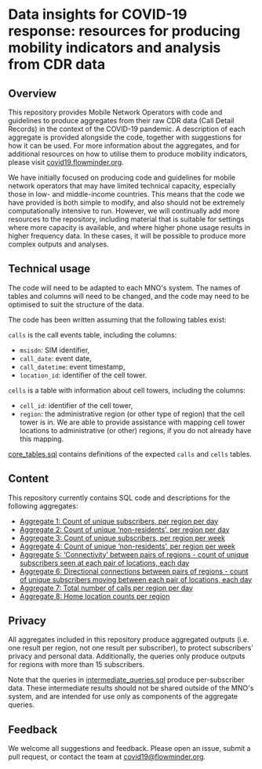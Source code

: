 # Data insights for COVID-19 response: resources for producing mobility indicators and analysis from CDR data

## Overview

This repository provides Mobile Network Operators with code and guidelines to produce aggregates from their raw CDR data (Call Detail Records) in the context of the COVID-19 pandemic. A description of each aggregate is provided alongside the code, together with suggestions for how it can be used. For more information about the aggregates, and for additional resources on how to utilise them to produce mobility indicators, please visit [covid19.flowminder.org](https://covid19.flowminder.org).

We have initially focused on producing code and guidelines for mobile network operators that may have limited technical capacity, 
especially those in low- and middle-income countries. This means that the code we have provided is both simple to modify, 
and also should not be extremely computationally intensive to run. However, we will continually add more resources to the repository, 
including material that is suitable for settings where more capacity is available, and where higher phone usage results in higher frequency
 data. In these cases, it will be possible to produce more complex outputs and analyses. 

## Technical usage

The code will need to be adapted to each MNO's system. 
The names of tables and columns will need to be changed, and the code may need to be optimised to suit the structure of the data.

The code has been written assuming that the following tables exist:

`calls` is the call events table, including the columns:
- `msisdn`: SIM identifier,
- `call_date`: event date,
- `call_datetime`: event timestamp,
- `location_id`: identifier of the cell tower.

`cells` is a table with information about cell towers, including the columns:
- `cell_id`: identifier of the cell tower,
- `region`: the administrative region (or other type of region) that the cell tower is in. We are able to provide assistance with mapping cell tower locations to administrative (or other) regions, if you do not already have this mapping.

[core_tables.sql](core_tables.sql) contains definitions of the expected `calls` and `cells` tables.

## Content

This repository currently contains SQL code and descriptions for the following aggregates:
- [Aggregate 1: Count of unique subscribers, per region per day](aggregate_1.md)
- [Aggregate 2: Count of unique ‘non-residents’, per region per day](aggregate_2.md)
- [Aggregate 3: Count of unique subscribers, per region per week](aggregate_3.md)
- [Aggregate 4: Count of unique ‘non-residents’, per region per week](aggregate_4.md)
- [Aggregate 5: ‘Connectivity’ between pairs of regions - count of unique subscribers seen at each pair of locations, each day](aggregate_5.md)
- [Aggregate 6: Directional connections between pairs of regions - count of unique subscribers moving between each pair of locations, each day](aggregate_6.md)
- [Aggregate 7: Total number of calls per region per day](aggregate_7.md)
- [Aggregate 8: Home location counts per region](aggregate_8.md)

## Privacy

All aggregates included in this repository produce aggregated outputs (i.e. one result per region, not one result per subscriber), to protect subscribers' privacy and personal data. Additionally, the queries only produce outputs for regions with more than 15 subscribers.

Note that the queries in [intermediate_queries.sql](intermediate_queries.sql) produce per-subscriber data. These intermediate results should not be shared outside of the MNO's system, and are intended for use only as components of the aggregate queries.

## Feedback

We welcome all suggestions and feedback. Please open an issue, submit a pull request, or contact the team at covid19@flowminder.org.
